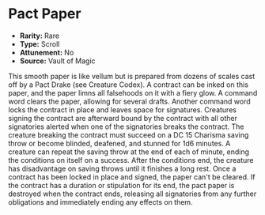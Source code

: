 # Pact Paper

- **Rarity:** Rare
- **Type:** Scroll
- **Attunement:** No
- **Source:** Vault of Magic

This smooth paper is like vellum but is prepared from dozens of scales cast off by a Pact Drake (see Creature Codex). A contract can be inked on this paper, and the paper limns all falsehoods on it with a fiery glow. A command word clears the paper, allowing for several drafts. Another command word locks the contract in place and leaves space for signatures. Creatures signing the contract are afterward bound by the contract with all other signatories alerted when one of the signatories breaks the contract. The creature breaking the contract must succeed on a DC 15 Charisma saving throw or become blinded, deafened, and stunned for 1d6 minutes. A creature can repeat the saving throw at the end of each of minute, ending the conditions on itself on a success. After the conditions end, the creature has disadvantage on saving throws until it finishes a long rest. Once a contract has been locked in place and signed, the paper can't be cleared. If the contract has a duration or stipulation for its end, the pact paper is destroyed when the contract ends, releasing all signatories from any further obligations and immediately ending any effects on them.
